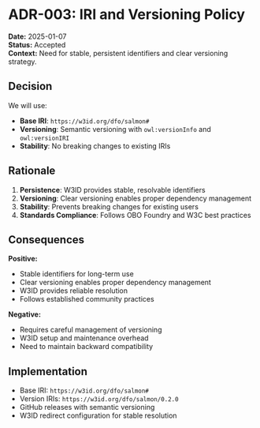 # ADR-003: IRI and Versioning Policy

**Date:** 2025-01-07  
**Status:** Accepted  
**Context:** Need for stable, persistent identifiers and clear versioning strategy.

## Decision

We will use:

- **Base IRI**: `https://w3id.org/dfo/salmon#`
- **Versioning**: Semantic versioning with `owl:versionInfo` and `owl:versionIRI`
- **Stability**: No breaking changes to existing IRIs

## Rationale

1. **Persistence**: W3ID provides stable, resolvable identifiers
2. **Versioning**: Clear versioning enables proper dependency management
3. **Stability**: Prevents breaking changes for existing users
4. **Standards Compliance**: Follows OBO Foundry and W3C best practices

## Consequences

**Positive:**

- Stable identifiers for long-term use
- Clear versioning enables proper dependency management
- W3ID provides reliable resolution
- Follows established community practices

**Negative:**

- Requires careful management of versioning
- W3ID setup and maintenance overhead
- Need to maintain backward compatibility

## Implementation

- Base IRI: `https://w3id.org/dfo/salmon#`
- Version IRIs: `https://w3id.org/dfo/salmon/0.2.0`
- GitHub releases with semantic versioning
- W3ID redirect configuration for stable resolution
